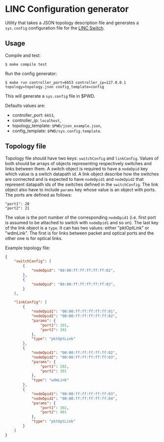 # LINC Configuration generator


Utility that takes a JSON topology description file and generates a
`sys.config` configuration file for the
[LINC Switch](http://github.com/FlowForwarding/LINC-Switch).

## Usage

Compile and test:

```shell
$ make compile test
```

Run the config generator:

```shell
$ make run controller_port=6653 controller_ip=127.0.0.1 topology=topology.json config_template=config
```

This will generate a `sys.config` file in $PWD.

Defaults values are:

* controller_port: `6653`,
* controller_ip: `localhost`,
* topology_template: `$PWD/json_example.json`,
* config_template: `$PWD/sys.config.template`.

## Topology file ##

Topology file should have two keys: `switchConfig` and `linkConfig`. Values
of both should be arrays of objects representing respectively switches
and links between them. A switch object is required to have a `nodeDpid`
key which value is a switch datapath id. A link object describe how
the switches are connected and is expected to have `nodeDpid1` and
`nodeDpid2` that represent datapath ids of the switches defined in the
`switchConfig`. The link object also have to include `params` key
whose value is an object with ports. The ports are defined as follows:
```
"port1": 20
"port2": 21
```

The value is the port number of the corresponding `nodeDpid1` (i.e.
first port is assumed to be attached to switch with `nodeDpid1` and so on).
The last key of the link object is a `type`. It can has two values:
either "pktOptLink" or "wdmLink". The first is for links between
packet and optical ports and the other one is for optical links.

Example topology file:
```JSON
{
    "switchConfig": [
        {
            "nodeDpid": "00:00:ff:ff:ff:ff:ff:02",
        },
        {
            "nodeDpid": "00:00:ff:ff:ff:ff:ff:03",
        }
    ],

    "linkConfig": [
        {
            "nodeDpid1": "00:00:ff:ff:ff:ff:ff:01",
            "nodeDpid2": "00:00:ff:ff:ff:ff:ff:02",
            "params": {
                "port1": 101,
                "port2": 201
            },
            "type": "pktOptLink"
        },
        {
            "nodeDpid1": "00:00:ff:ff:ff:ff:ff:02",
            "nodeDpid2": "00:00:ff:ff:ff:ff:ff:03",
            "params": {
                "port1": 202,
                "port2": 301
            },
            "type": "wdmLink"
        },
        {
            "nodeDpid1": "00:00:ff:ff:ff:ff:ff:03",
            "nodeDpid2": "00:00:ff:ff:ff:ff:ff:04",
            "params": {
                "port1": 302,
                "port2": 401
            },
            "type": "pktOptLink"
        }
    ]
}
```
